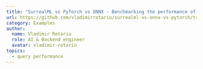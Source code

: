```yaml
---
title: "SurrealML vs PyTorch vs ONNX - Benchmarking the performance of SurrealML against PyTorch and ONNX - Vladimir Rotariu."
url: https://github.com/vladimirrotariu/surrealml-vs-onnx-vs-pytorch/tree/main
category: Examples
author:
  name: Vladimir Rotariu
  role: AI & Backend engineer
  avatar: vladimir-rotariu
topics:
  - query performance
---
```


